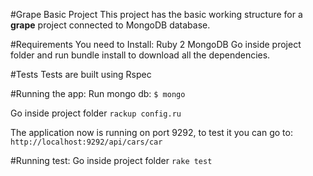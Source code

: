 #Grape Basic Project
This project has the basic working structure for a **grape** project connected to MongoDB database.

#Requirements
You need to Install:
  Ruby 2
  MongoDB
  Go inside project folder and run bundle install to download all the dependencies.

#Tests
Tests are built using Rspec

#Running the app:
  Run mongo db:
  `$ mongo`

  Go inside project folder
  `rackup config.ru`

  The application now is running on port 9292, to test it you can go to:
  `http://localhost:9292/api/cars/car`

#Running test:
  Go inside project folder
  `rake test`
